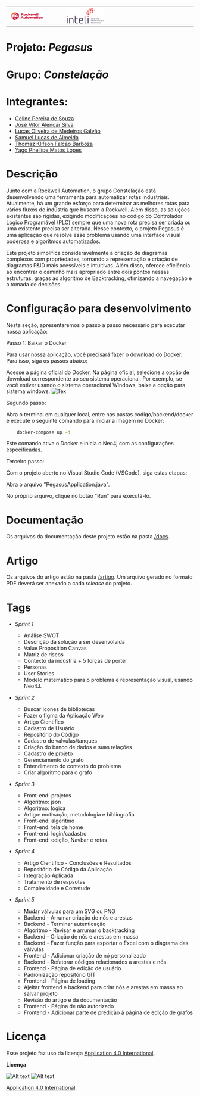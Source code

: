 <table>
<tr>
<td>
<a href= "https://www.rockwellautomation.com/pt-br.html"><img src="./docs/img/logo-rockwell.png" alt="Rockwell Automation" border="0" width="70%"></a>
</td>
<td><a href= "https://www.inteli.edu.br/"><img src="./docs/img/logo-inteli.png" alt="Inteli - Instituto de Tecnologia e Liderança" border="0" width="30%"></a>
</td>
</tr>
</table>

# Projeto: *Pegasus*

# Grupo: *Constelação*

# Integrantes:

* [Celine Pereira de Souza](celine.souza@sou.inteli.edu.br)
* [José Vitor Alencar Silva](jose.silva@sou.inteli.edu.br)
* [Lucas Oliveira de Medeiros Galvão](lucas.galvao@sou.inteli.edu.br)
* [Samuel Lucas de Almeida](samuel.almeida@sou.inteli.edu.br)
* [Thomaz Klifson Falcão Barboza](thomaz.barboza@sou.inteli.edu.br)
* [Yago Phellipe Matos Lopes](yago.lopes@souinteli.edu.br)

# Descrição

Junto com a Rockwell Automation, o grupo Constelação está desenvolvendo uma ferramenta para automatizar rotas industriais. Atualmente, há um grande esforço para determinar as melhores rotas para vários fluxos de indústria que buscam a Rockwell. Além disso, as soluções existentes são rígidas, exigindo modificações no código do Controlador Lógico Programável (PLC) sempre que uma nova rota precisa ser criada ou uma existente precisa ser alterada. Nesse contexto, o projeto Pegasus é uma aplicação que resolve esse problema usando uma interface visual poderosa e algoritmos automatizados.

Este projeto simplifica consideravelmente a criação de diagramas complexos com propriedades, tornando a representação e criação de diagramas P&ID mais acessíveis e intuitivas. Além disso, oferece eficiência ao encontrar o caminho mais apropriado entre dois pontos nessas estruturas, graças ao algoritmo de Backtracking, otimizando a navegação e a tomada de decisões.

# Configuração para desenvolvimento

Nesta seção, apresentaremos o passo a passo necessário para executar nossa aplicação:

Passo 1: Baixar o Docker

Para usar nossa aplicação, você precisará fazer o download do Docker. Para isso, siga os passos abaixo:

Acesse a página oficial do Docker. Na página oficial, selecione a opção de download correspondente ao seu sistema operacional. Por exemplo, se você estiver usando o sistema operacional Windows, baixe a opção para sistema windows.
![Tex](https://www.docker.com/wp-content/uploads/2023/06/meta-image-download-docker-desktop-1110x580.png)


Segundo passo:

Abra o terminal em qualquer local, entre nas pastas codigo/backend/docker e execute o seguinte comando para iniciar a imagem no Docker:

```bash
    docker-compose up -d
```
Este comando ativa o Docker e inicia o Neo4j com as configurações especificadas.

Terceiro passo:

Com o projeto aberto no Visual Studio Code (VSCode), siga estas etapas:

Abra o arquivo "PegasusApplication.java".

No próprio arquivo, clique no botão "Run" para executá-lo.


# Documentação

Os arquivos da documentação deste projeto estão na pasta [/docs](/docs).


# Artigo

Os arquivos do artigo estão na pasta [/artigo](/artigo). Um arquivo gerado no formato PDF deverá ser anexado a cada *release* do projeto.

# Tags
- *Sprint 1*
    - Análise SWOT
    - Descrição da solução a ser desenvolvida
    - Value Proposition Canvas
    - Matriz de riscos
    - Contexto da indústria + 5 forças de porter
    - Personas
    - User Stories
    - Modelo matemático para o problema e representação visual, usando Neo4J.
- *Sprint 2*
    - Buscar Icones de bibliotecas
    - Fazer o figma da Aplicação Web
    - Artigo Cientifico
    - Cadastro de Usuário
    - Repositório do Código
    - Cadastro de valvulas/tanques
    - Criação do banco de dados e suas relações
    - Cadastro de projeto
    - Gerenciamento do grafo
    - Entendimento do contexto do problema
    - Criar algoritmo para o grafo
 - *Sprint 3*
    - Front-end: projetos
    - Algoritmo: json
    - Algoritmo: lógica
    - Artigo: motivação, metodologia e bibliografia
    - Front-end: algoritmo
    - Front-end: tela de home
    - Front-end: login/cadastro
    - Front-end: edição, Navbar e rotas

- *Sprint 4*
    - Artigo Científico - Conclusões e Resultados
    - Repositório de Código da Aplicação
    - Integração Aplicada
    - Tratamento de respsotas
    - Complexidade e Corretude

- *Sprint 5*
    - Mudar válvulas para um SVG ou PNG
    - Backend - Arrumar criação de nós e arestas
    - Backend - Terminar autenticação
    - Algoritmo - Revisar e arrumar o backtracking
    - Backend - Criação de nós e arestas em massa
    - Backend - Fazer função para exportar o Excel com o diagrama das válvulas
    - Frontend - Adicionar criação de nó personalizado
    - Backend - Refatorar códigos relacionados a arestas e nós
    - Frontend - Página de edição de usuário
    - Padronização repositório GIT
    - Frontend - Página de loading
    - Ajeitar frontend e backend para criar nós e arestas em massa ao salvar projeto
    - Revisão do artigo e da documentação
    - Frontend - Página de não autorizado
    - Frontend - Adicionar parte de predição à página de edição de grafos


# Licença
Esse projeto faz uso da licença [Application 4.0 International](https://creativecommons.org/licenses/by/4.0/?ref=chooser-v1).


**Licença**

<img src="https://mirrors.creativecommons.org/presskit/icons/by.xlarge.png" alt="Alt text" width="60px" height="60px" />

<img src="https://upload.wikimedia.org/wikipedia/commons/thumb/a/a3/Cc.logo.circle.svg/800px-Cc.logo.circle.svg.png" alt="Alt text" width="60px" height="60px" />

[Application 4.0 International](https://creativecommons.org/licenses/by/4.0/?ref=chooser-v1).



